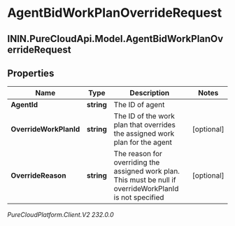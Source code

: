 # AgentBidWorkPlanOverrideRequest

## ININ.PureCloudApi.Model.AgentBidWorkPlanOverrideRequest

## Properties

|Name | Type | Description | Notes|
|------------ | ------------- | ------------- | -------------|
| **AgentId** | **string** | The ID of agent | |
| **OverrideWorkPlanId** | **string** | The ID of the work plan that overrides the assigned work plan for the agent | [optional] |
| **OverrideReason** | **string** | The reason for overriding the assigned work plan. This must be null if overrideWorkPlanId is not specified | [optional] |



_PureCloudPlatform.Client.V2 232.0.0_

